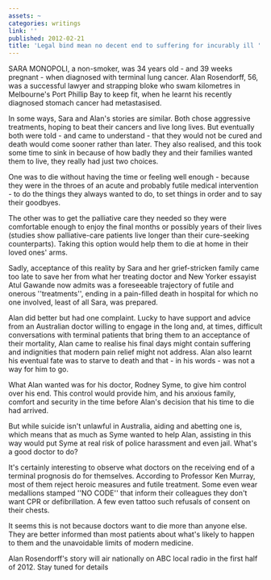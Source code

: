```yaml
---
assets: ~
categories: writings
link: ''
published: 2012-02-21
title: 'Legal bind mean no decent end to suffering for incurably ill '
---
```

SARA MONOPOLI, a non-smoker, was 34 years old - and 39 weeks pregnant - when diagnosed with terminal lung cancer. Alan Rosendorff, 56, was a successful lawyer and strapping bloke who swam kilometres in Melbourne's Port Phillip Bay to keep fit, when he learnt his recently diagnosed stomach cancer had metastasised.

In some ways, Sara and Alan's stories are similar. Both chose aggressive treatments, hoping to beat their cancers and live long lives. But eventually both were told - and came to understand - that they would not be cured and death would come sooner rather than later. They also realised, and this took some time to sink in because of how badly they and their families wanted them to live, they really had just two choices.

One was to die without having the time or feeling well enough - because they were in the throes of an acute and probably futile medical intervention - to do the things they always wanted to do, to set things in order and to say their goodbyes.

The other was to get the palliative care they needed so they were comfortable enough to enjoy the final months or possibly years of their lives (studies show palliative-care patients live longer than their cure-seeking counterparts). Taking this option would help them to die at home in their loved ones' arms.

Sadly, acceptance of this reality by Sara and her grief-stricken family came too late to save her from what her treating doctor and New Yorker essayist Atul Gawande now admits was a foreseeable trajectory of futile and onerous ''treatments'', ending in a pain-filled death in hospital for which no one involved, least of all Sara, was prepared.

Alan did better but had one complaint. Lucky to have support and advice from an Australian doctor willing to engage in the long and, at times, difficult conversations with terminal patients that bring them to an acceptance of their mortality, Alan came to realise his final days might contain suffering and indignities that modern pain relief might not address. Alan also learnt his eventual fate was to starve to death and that - in his words - was not a way for him to go.

What Alan wanted was for his doctor, Rodney Syme, to give him control over his end. This control would provide him, and his anxious family, comfort and security in the time before Alan's decision that his time to die had arrived.

But while suicide isn't unlawful in Australia, aiding and abetting one is, which means that as much as Syme wanted to help Alan, assisting in this way would put Syme at real risk of police harassment and even jail.
What's a good doctor to do?

It's certainly interesting to observe what doctors on the receiving end of a terminal prognosis do for themselves. According to Professor Ken Murray, most of them reject heroic measures and futile treatment. Some even wear medallions stamped ''NO CODE'' that inform their colleagues they don't want CPR or defibrillation. A few even tattoo such refusals of consent on their chests.

It seems this is not because doctors want to die more than anyone else. They are better informed than most patients about what's likely to happen to them and the unavoidable limits of modern medicine.

Alan Rosendorff's story will air nationally on ABC local radio in the first half of 2012. Stay tuned for details 
